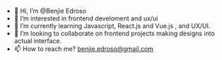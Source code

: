 - 👋 Hi, I’m @Benjie Edroso
- 👀 I’m interested in frontend develoment and ux/ui
- 🌱 I’m currently learning Javascript, React.js and Vue.js , and UX/UI. 
- 💞️ I’m looking to collaborate on frontend projects making designs into actual interface.
- 📫 How to reach me? benjie.edroso@gmail.com

<!---
BenjieEdroso/BenjieEdroso is a ✨ special ✨ repository because its `README.md` (this file) appears on your GitHub profile.
You can click the Preview link to take a look at your changes.
--->
